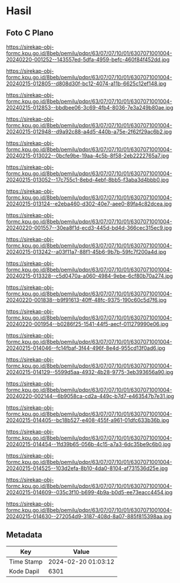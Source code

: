 # Hasil

## Foto C Plano

https://sirekap-obj-formc.kpu.go.id/8beb/pemilu/pdpr/63/07/07/10/01/6307071001004-20240220-001252--143557ed-5dfa-4959-befc-460f84f452dd.jpg

https://sirekap-obj-formc.kpu.go.id/8beb/pemilu/pdpr/63/07/07/10/01/6307071001004-20240215-012805--d808d30f-bc12-4074-a11b-6625c12ef148.jpg

https://sirekap-obj-formc.kpu.go.id/8beb/pemilu/pdpr/63/07/07/10/01/6307071001004-20240215-012853--bbdbee06-3c69-4fb4-8036-7e3a249b80ae.jpg

https://sirekap-obj-formc.kpu.go.id/8beb/pemilu/pdpr/63/07/07/10/01/6307071001004-20240215-012948--d9a92c88-a4d5-440b-a75e-2f62f29ac6b2.jpg

https://sirekap-obj-formc.kpu.go.id/8beb/pemilu/pdpr/63/07/07/10/01/6307071001004-20240215-013022--0bcfe9be-19aa-4c5b-8f58-2eb2222765a7.jpg

https://sirekap-obj-formc.kpu.go.id/8beb/pemilu/pdpr/63/07/07/10/01/6307071001004-20240215-013052--17c755c1-8ebd-4ebf-8bb5-f3aba3d4bbb0.jpg

https://sirekap-obj-formc.kpu.go.id/8beb/pemilu/pdpr/63/07/07/10/01/6307071001004-20240215-013124--e2eba460-d302-40e7-aee0-89fa4c82dcea.jpg

https://sirekap-obj-formc.kpu.go.id/8beb/pemilu/pdpr/63/07/07/10/01/6307071001004-20240220-001557--30ea8f1d-ecd3-445d-bd4d-366cec315ec9.jpg

https://sirekap-obj-formc.kpu.go.id/8beb/pemilu/pdpr/63/07/07/10/01/6307071001004-20240215-013242--a03f11a7-88f1-45b6-9b7b-59fc7f200a4d.jpg

https://sirekap-obj-formc.kpu.go.id/8beb/pemilu/pdpr/63/07/07/10/01/6307071001004-20240215-013328--c5d0470a-a060-4984-9ebe-6cf80b70a274.jpg

https://sirekap-obj-formc.kpu.go.id/8beb/pemilu/pdpr/63/07/07/10/01/6307071001004-20240220-001838--b9f91613-40ff-48fc-9375-190c60c5d7f6.jpg

https://sirekap-obj-formc.kpu.go.id/8beb/pemilu/pdpr/63/07/07/10/01/6307071001004-20240220-001954--b0286f25-1541-44f5-aecf-011279990e06.jpg

https://sirekap-obj-formc.kpu.go.id/8beb/pemilu/pdpr/63/07/07/10/01/6307071001004-20240215-014046--fc14fbaf-3f44-496f-8e4d-955cd13f0ad6.jpg

https://sirekap-obj-formc.kpu.go.id/8beb/pemilu/pdpr/63/07/07/10/01/6307071001004-20240215-014129--5599d5aa-4932-4b28-9775-3eb393656a90.jpg

https://sirekap-obj-formc.kpu.go.id/8beb/pemilu/pdpr/63/07/07/10/01/6307071001004-20240220-002144--6b9058ca-cd2a-449c-b7d7-e463547b7e31.jpg

https://sirekap-obj-formc.kpu.go.id/8beb/pemilu/pdpr/63/07/07/10/01/6307071001004-20240215-014405--bc18b527-e408-455f-a961-01dfc633b36b.jpg

https://sirekap-obj-formc.kpu.go.id/8beb/pemilu/pdpr/63/07/07/10/01/6307071001004-20240215-014454--1fd39b65-056b-4c15-a7a3-6dc35be9c6b0.jpg

https://sirekap-obj-formc.kpu.go.id/8beb/pemilu/pdpr/63/07/07/10/01/6307071001004-20240215-014525--103d2efa-8b10-4da0-8104-af731536d25e.jpg

https://sirekap-obj-formc.kpu.go.id/8beb/pemilu/pdpr/63/07/07/10/01/6307071001004-20240215-014609--035c3f10-b699-4b9a-b0d5-ee73eacc4454.jpg

https://sirekap-obj-formc.kpu.go.id/8beb/pemilu/pdpr/63/07/07/10/01/6307071001004-20240215-014630--272054d9-3187-408d-8a07-885f815398aa.jpg


## Metadata

| Key        | Value               |
| ---------- | ------------------- |
| Time Stamp | 2024-02-20 01:03:12 |
| Kode Dapil | 6301                |




